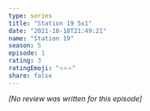 ```yaml
---
type: series
title: "Station 19 5x1"
date: "2021-10-18T21:49:21"
name: "Station 19"
season: 5
episode: 1
rating: 3
ratingEmoji: "⭐️⭐️⭐️"
share: false
---
```


_[No review was written for this episode]_
